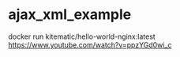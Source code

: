# ajax_xml_example

docker run kitematic/hello-world-nginx:latest
https://www.youtube.com/watch?v=ppzYGd0wi_c
